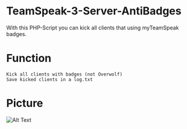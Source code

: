 # TeamSpeak-3-Server-AntiBadges

With this PHP-Script you can kick all clients that using myTeamSpeak badges.

# Function
```
Kick all clients with badges (not Overwolf)
Save kicked clients in a log.txt
```

# Picture

![Alt Text](https://files.catbox.moe/2nbemd.JPG)
